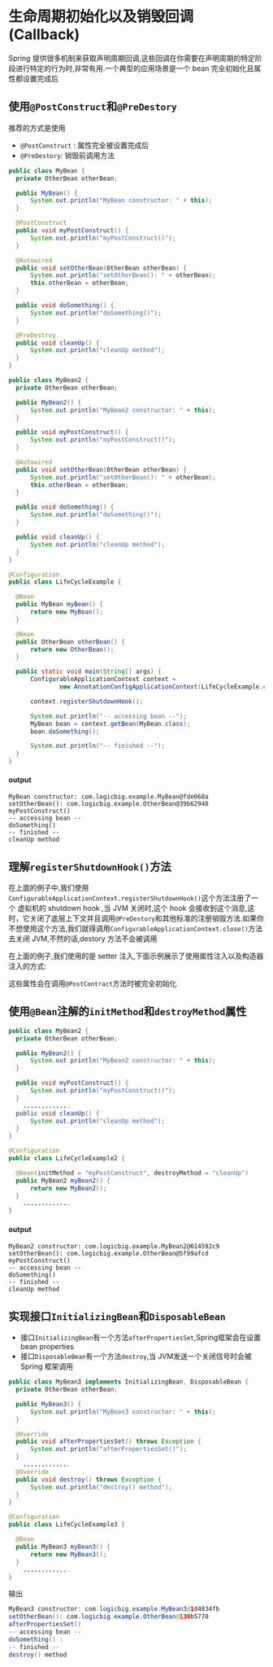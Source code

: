 # 生命周期初始化以及销毁回调(Callback)

Spring 提供很多机制来获取声明周期回调,这些回调在你需要在声明周期的特定阶段进行特定的行为时,非常有用.一个典型的应用场景是一个 bean 完全初始化且属性都设置完成后

## 使用`@PostConstruct`和`@PreDestory`

推荐的方式是使用

- `@PostConstruct` : 属性完全被设置完成后
- `@PreDestory`: 销毁前调用方法

```java
public class MyBean {
  private OtherBean otherBean;

  public MyBean() {
      System.out.println("MyBean constructor: " + this);
  }

  @PostConstruct
  public void myPostConstruct() {
      System.out.println("myPostConstruct()");
  }

  @Autowired
  public void setOtherBean(OtherBean otherBean) {
      System.out.println("setOtherBean(): " + otherBean);
      this.otherBean = otherBean;
  }

  public void doSomething() {
      System.out.println("doSomething()");
  }

  @PreDestroy
  public void cleanUp() {
      System.out.println("cleanUp method");
  }
}
```

```java
public class MyBean2 {
  private OtherBean otherBean;

  public MyBean2() {
      System.out.println("MyBean2 constructor: " + this);
  }

  public void myPostConstruct() {
      System.out.println("myPostConstruct()");
  }

  @Autowired
  public void setOtherBean(OtherBean otherBean) {
      System.out.println("setOtherBean(): " + otherBean);
      this.otherBean = otherBean;
  }

  public void doSomething() {
      System.out.println("doSomething()");
  }

  public void cleanUp() {
      System.out.println("cleanUp method");
  }
}
```

```java
@Configuration
public class LifeCycleExample {

  @Bean
  public MyBean myBean() {
      return new MyBean();
  }

  @Bean
  public OtherBean otherBean() {
      return new OtherBean();
  }

  public static void main(String[] args) {
      ConfigurableApplicationContext context =
              new AnnotationConfigApplicationContext(LifeCycleExample.class);

      context.registerShutdownHook();

      System.out.println("-- accessing bean --");
      MyBean bean = context.getBean(MyBean.class);
      bean.doSomething();

      System.out.println("-- finished --");
  }
}
```

#### output

```
MyBean constructor: com.logicbig.example.MyBean@fde068a
setOtherBean(): com.logicbig.example.OtherBean@39b62948
myPostConstruct()
-- accessing bean --
doSomething()
-- finished --
cleanUp method
```

## 理解`registerShutdownHook()`方法

在上面的例子中,我们使用`ConfigurableApplicationContext.registerShutdownHook()`这个方法注册了一个 虚拟机的 shutdown hook ,当 JVM 关闭时,这个 hook 会接收到这个消息,这时，它关闭了底层上下文并且调用`@PreDestory`和其他标准的注册销毁方法.如果你不想使用这个方法,我们就得调用`ConfigurableApplicationContext.close()`方法去关闭 JVM,不然的话,destory 方法不会被调用

在上面的例子,我们使用的是 setter 注入,下面示例展示了使用属性注入以及构造器注入的方式:

这些属性会在调用`@PostContract`方法时被完全初始化

## 使用`@Bean`注解的`initMethod`和`destroyMethod`属性

```java
public class MyBean2 {
  private OtherBean otherBean;

  public MyBean2() {
      System.out.println("MyBean2 constructor: " + this);
  }

  public void myPostConstruct() {
      System.out.println("myPostConstruct()");
  }
    .............
  public void cleanUp() {
      System.out.println("cleanUp method");
  }
}
```



```java
@Configuration
public class LifeCycleExample2 {

  @Bean(initMethod = "myPostConstruct", destroyMethod = "cleanUp")
  public MyBean2 myBean2() {
      return new MyBean2();
  }
    .............
}
```

#### output

```
MyBean2 constructor: com.logicbig.example.MyBean2@614592c9
setOtherBean(): com.logicbig.example.OtherBean@5f99afcd
myPostConstruct()
-- accessing bean --
doSomething()
-- finished --
cleanUp method
```

## 实现接口`InitializingBean`和`DisposableBean`

- 接口`InitializingBean`有一个方法`afterPropertiesSet`,Spring框架会在设置 bean properties 
- 接口`DisposableBean`有一个方法`destroy`,当 JVM发送一个关闭信号时会被 Spring 框架调用

```java
public class MyBean3 implements InitializingBean, DisposableBean {
  private OtherBean otherBean;

  public MyBean3() {
      System.out.println("MyBean3 constructor: " + this);
  }

  @Override
  public void afterPropertiesSet() throws Exception {
      System.out.println("afterPropertiesSet()");
  }
    .............
  @Override
  public void destroy() throws Exception {
      System.out.println("destroy() method");
  }
}
```



```java
@Configuration
public class LifeCycleExample3 {

  @Bean
  public MyBean3 myBean3() {
      return new MyBean3();
  }
    .............
}
```

输出

```java
MyBean3 constructor: com.logicbig.example.MyBean3@1d4834fb
setOtherBean(): com.logicbig.example.OtherBean@130b5770
afterPropertiesSet()
-- accessing bean --
doSomething() :
-- finished --
destroy() method
```

